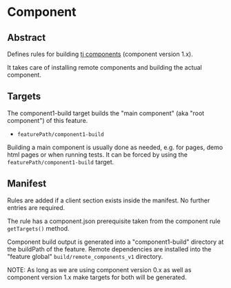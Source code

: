 # Component

## Abstract

Defines rules for building [tj components](http://component.io/) (component version 1.x).

It takes care of installing remote components and building the actual
component.


## Targets

The component1-build target builds the "main component" (aka "root component") of this feature.

- `featurePath/component1-build` 

Building a main component is usually done as needed, e.g. for pages, demo html pages or when
running tests. It can be forced by using the `featurePath/component1-build`
target.

## Manifest

Rules are added if a client section exists inside the manifest. No further entries are required.

The rule has a component.json prerequisite taken from the component rule `getTargets()` method.

Component build output is generated into a "component1-build" directory at the buildPath of the feature.
Remote dependencies are installed into the "feature global" `build/remote_components_v1` directory.

NOTE: As long as we are using component version 0.x as well as component version 1.x make targets for both
will be generated.
